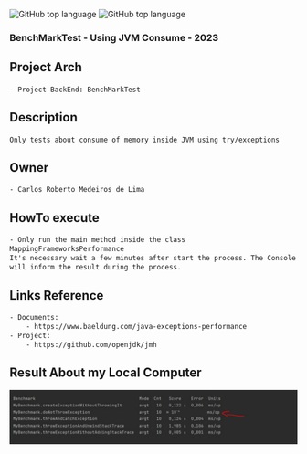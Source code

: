 ![GitHub top language](https://img.shields.io/badge/Java--%20JDK-17-green)
![GitHub top language](https://img.shields.io/badge/Java--%20JDK-11-green)
### BenchMarkTest - Using JVM Consume - 2023

## Project Arch
	- Project BackEnd: BenchMarkTest
	
## Description
	Only tests about consume of memory inside JVM using try/exceptions
	
## Owner
	- Carlos Roberto Medeiros de Lima

## HowTo execute
	- Only run the main method inside the class MappingFrameworksPerformance
	It's necessary wait a few minutes after start the process. The Console will inform the result during the process.
	
## Links Reference
	- Documents: 
		- https://www.baeldung.com/java-exceptions-performance
	- Project: 
		- https://github.com/openjdk/jmh
	
## Result About my Local Computer
<p align="center">
  <img src= "https://github.com/CarlosRobertoMedeiros/study-java-arch/blob/main/exceptions-consume-jvm/resume/MemoryConsumeUsingExceptions.jpeg" />
</p>
	
	
		
	
	
	


